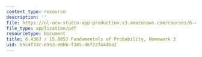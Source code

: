 ```yaml
---
content_type: resource
description: ''
file: https://ol-ocw-studio-app-production.s3.amazonaws.com/courses/6-436j-fundamentals-of-probability-fall-2018/b5c4f33ce953e0bbf385d6f22fa446a2_MIT6_436JF18_hw3.pdf
file_type: application/pdf
resourcetype: Document
title: 6.436J / 15.085J Fundamentals of Probability, Homework 3
uid: b5c4f33c-e953-e0bb-f385-d6f22fa446a2
---
```

